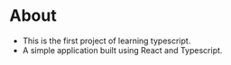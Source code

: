 # About

- This is the first project of learning typescript.
- A simple application built using React and Typescript.
